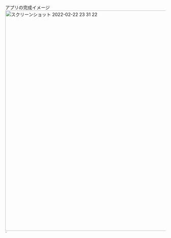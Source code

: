 アプリの完成イメージ
<img width="692" alt="スクリーンショット 2022-02-22 23 31 22" src="https://user-images.githubusercontent.com/94818124/155153954-a07fb37c-8903-498b-9baf-2fb34ec80270.png">
`
